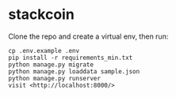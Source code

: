 # stackcoin

Clone the repo and create a virtual env, then run:
```
cp .env.example .env
pip install -r requirements_min.txt
python manage.py migrate
python manage.py loaddata sample.json
python manage.py runserver
visit <http://localhost:8000/>
```

